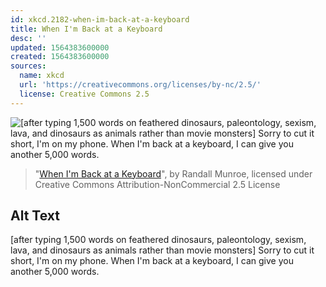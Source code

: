 ```yaml
---
id: xkcd.2182-when-im-back-at-a-keyboard
title: When I'm Back at a Keyboard
desc: ''
updated: 1564383600000
created: 1564383600000
sources:
  name: xkcd
  url: 'https://creativecommons.org/licenses/by-nc/2.5/'
  license: Creative Commons 2.5
---
```

![\[after typing 1,500 words on feathered dinosaurs, paleontology, sexism, lava, and dinosaurs as animals rather than movie monsters\] Sorry to cut it short, I'm on my phone. When I'm back at a keyboard, I can give you another 5,000 words.](https://imgs.xkcd.com/comics/when_im_back_at_a_keyboard.png)
> "[When I'm Back at a Keyboard](https://xkcd.com/2182/)", by Randall Munroe, licensed under Creative Commons Attribution-NonCommercial 2.5 License

## Alt Text
\[after typing 1,500 words on feathered dinosaurs, paleontology, sexism, lava, and dinosaurs as animals rather than movie monsters\] Sorry to cut it short, I'm on my phone. When I'm back at a keyboard, I can give you another 5,000 words.
